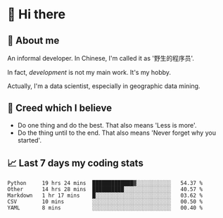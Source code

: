 # 👋 Hi there

## :speech_balloon: About me

An informal developer. In Chinese, I'm called it as '野生的程序员'.

In fact, _development_ is not my main work. It's my hobby.

Actually, I'm a data scientist, especially in geographic data mining.

## :see_no_evil: Creed which I believe

- Do one thing and do the best. That also means 'Less is more'.
- Do the thing until to the end. That also means 'Never forget why you started'.

## :chart_with_upwards_trend: Last 7 days my coding stats

<!--START_SECTION:waka-->
```text
Python     19 hrs 24 mins  █████████████▓░░░░░░░░░░░   54.37 % 
Other      14 hrs 28 mins  ██████████░░░░░░░░░░░░░░░   40.57 % 
Markdown   1 hr 17 mins    █░░░░░░░░░░░░░░░░░░░░░░░░   03.62 % 
CSV        10 mins         ░░░░░░░░░░░░░░░░░░░░░░░░░   00.50 % 
YAML       8 mins          ░░░░░░░░░░░░░░░░░░░░░░░░░   00.40 % 
```
<!--END_SECTION:waka-->
